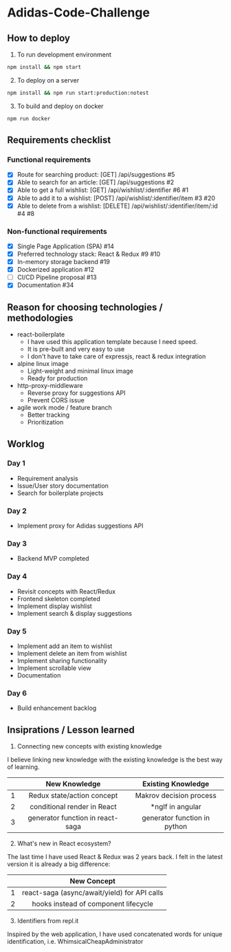 # Adidas-Code-Challenge
## How to deploy
1. To run development environment
```bash
npm install && npm start
```
2.  To deploy on a server
```bash
npm install && npm run start:production:notest
```
3. To build and deploy on docker
```bash
npm run docker
```
## Requirements checklist
### Functional requirements
- [x] Route for searching product: [GET] /api/suggestions #5
- [x] Able to search for an article: [GET] /api/suggestions #2
- [x] Able to get a full wishlist: [GET] /api/wishlist/:identifier #6 #1
- [x] Able to add it to a wishlist: [POST] /api/wishlist/:identifier/item #3 #20
- [x] Able to delete from a wishlist: [DELETE] /api/wishlist/:identifier/item/:id #4 #8
### Non-functional requirements
- [x] Single Page Application (SPA) #14
- [x] Preferred technology stack: React & Redux #9 #10
- [x] In-memory storage backend #19
- [x] Dockerized application #12
- [ ] CI/CD Pipeline proposal #13
- [x] Documentation #34

## Reason for choosing technologies / methodologies 
- react-boilerplate
  - I have used this application template because I need speed.
  - It is pre-built and very easy to use
  - I don't have to take care of expressjs, react & redux integration
- alpine linux image
  - Light-weight and minimal linux image
  - Ready for production
- http-proxy-middleware
  - Reverse proxy for suggestions API
  - Prevent CORS issue
- agile work mode / feature branch
  - Better tracking
  - Prioritization

## Worklog
### Day 1
- Requirement analysis
- Issue/User story documentation
- Search for boilerplate projects
### Day 2
- Implement proxy for Adidas suggestions API
### Day 3
- Backend MVP completed
### Day 4
- Revisit concepts with React/Redux
- Frontend skeleton completed
- Implement display wishlist
- Implement search & display suggestions
### Day 5
- Implement add an item to wishlist
- Implement delete an item from wishlist
- Implement sharing functionality
- Implement scrollable view
- Documentation
### Day 6
- Build enhancement backlog

## Insiprations / Lesson learned
1. Connecting new concepts with existing knowledge

I believe linking new knowledge with the existing knowledge is the best way of learning.

| |New Knowledge|Existing Knowledge|
|:-:|:-------------:|:-------------:|
|1|Redux state/action concept|Makrov decision process|
|2|conditional render in React|*ngIf in angular|
|3|generator function in react-saga|generator function in python|

2. What's new in React ecosystem?

The last time I have used React & Redux was 2 years back. I felt in the latest version it is already a big difference:

| |New Concept|
|:-:|:-:|
|1|react-saga (async/await/yield) for API calls|
|2|hooks instead of component lifecycle|

3. Identifiers from repl.it

Inspired by the web application, I have used concatenated words for unique identification, i.e. WhimsicalCheapAdministrator